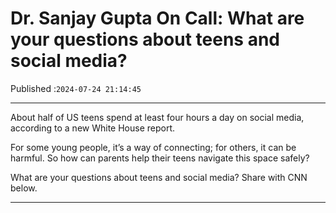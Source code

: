 # Dr. Sanjay Gupta On Call: What are your questions about teens and social media?

Published :`2024-07-24 21:14:45`

---

About half of US teens spend at least four hours a day on social media, according to a new White House report.

For some young people, it’s a way of connecting; for others, it can be harmful. So how can parents help their teens navigate this space safely?

What are your questions about teens and social media? Share with CNN below.

---

